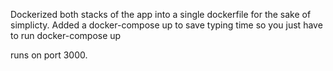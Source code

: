 Dockerized both stacks of the app into a single dockerfile
for the sake of simplicty. Added a docker-compose up to save
typing time so you just have to run docker-compose up

runs on port 3000.
